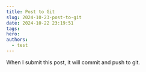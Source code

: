 ```yaml
---
title: Post to Git
slug: 2024-10-23-post-to-git
date: 2024-10-22 23:19:51
tags: 
hero: 
authors:
  - test
---
```


When I submit this post, it will commit and push to git.